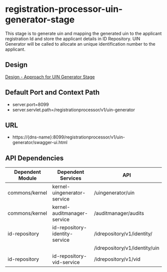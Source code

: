 # registration-processor-uin-generator-stage

This stage is to generate uin and mapping the generated uin to the applicant registration Id and store the applicant details in ID Repository. UIN Generator will be called to allocate an unique identification number to the applicant.

## Design

[Design - Approach for UIN Generator Stage](https://github.com/mosip/registration/blob/master/design/registration-processor/Approach_for_uin_generator.md)


## Default Port and Context Path
  
  * server.port=8099
  * server.servlet.path=/registrationprocessor/v1/uin-generator


## URL

 * https://{dns-name}:8099/registrationprocessor/v1/uin-generator/swagger-ui.html


## API Dependencies
	
|Dependent Module |  Dependent Services  | API |
| ------------- | ------------- | ------------- |
| commons/kernel  | kernel-uingenerator-service | /uingenerator/uin|
| commons/kernel  | kernel-auditmanager-service | /auditmanager/audits|
| id-repository   | id-repository-identity-service | /idrepository/v1/identity/|
|   |  | /idrepository/v1/identity/uin|
| id-repository   | id-repository-vid-service | /idrepository/v1/vid|

